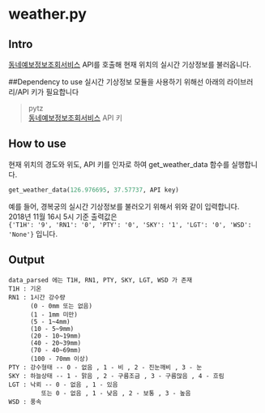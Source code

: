  <h1 align="left">weather.py</h1>
 
 ## Intro
 [동네예보정보조회서비스](https://www.data.go.kr/dataset/15000099/openapi.do) API를 호출해 현재 위치의 실시간 기상정보를 불러옵니다.
 
 ##Dependency to use
 실시간 기상정보 모듈을 사용하기 위해선 아래의 라이브러리/API 키가 필요합니다
 >pytz\
 >[동네예보정보조회서비스](https://www.data.go.kr/dataset/15000099/openapi.do) API 키
 
 ## How to use
 현재 위치의 경도와 위도, API 키를 인자로 하여 get_weather_data 함수를 실행합니다.
 ```python
get_weather_data(126.976695, 37.57737, API key)
```
예를 들어, 경복궁의 실시간 기상정보를 불러오기 위해서 위와 같이 입력합니다.\
2018년 11월 16시 5시 기준 출력값은\
`{'T1H': '9', 'RN1': '0', 'PTY': '0', 'SKY': '1', 'LGT': '0', 'WSD': 'None'}` 입니다.

## Output
    data_parsed 에는 T1H, RN1, PTY, SKY, LGT, WSD 가 존재
    T1H : 기온
    RN1 : 1시간 강수량
          (0 - 0mm 또는 없음)
          (1 - 1mm 미만)
          (5 - 1~4mm)
          (10 - 5~9mm)
          (20 - 10~19mm)
          (40 - 20~39mm)
          (70 - 40~69mm)
          (100 - 70mm 이상)
    PTY : 강수형태 -- 0 - 없음 , 1 - 비 , 2 - 진눈깨비 , 3 - 눈
    SKY : 하늘상태 -- 1 - 맑음 , 2 - 구름조금 , 3 - 구름많음 , 4 - 흐림
    LGT : 낙뢰 -- 0 - 없음 , 1 - 있음
             또는 0 - 없음 , 1 - 낮음 , 2 - 보통 , 3 - 높음
    WSD : 풍속
    